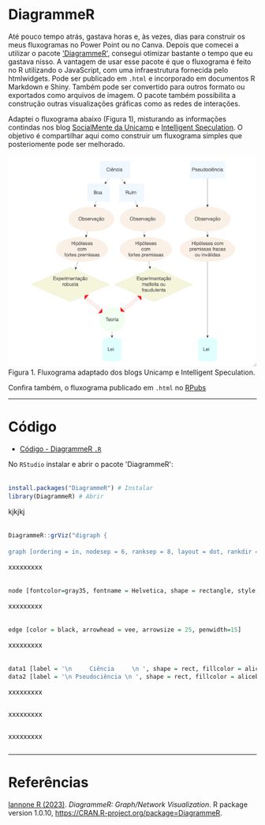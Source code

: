# DiagrammeR

Até pouco tempo atrás, gastava horas e, às vezes, dias para construir os meus fluxogramas no Power Point ou no Canva. Depois que comecei a utilizar o pacote ['DiagrammeR'](https://rich-iannone.github.io/DiagrammeR/), consegui otimizar bastante o tempo que eu gastava nisso. A vantagem de usar esse pacote é que o fluxograma é feito no R utilizando o JavaScript, com uma infraestrutura fornecida pelo htmlwidgets. Pode ser publicado em `.html` e incorporado em documentos R Markdown e Shiny. Também pode ser convertido para outros formato ou exportados como arquivos de imagem. O pacote também possibilita a construção outras visualizações gráficas como as redes de interações. 

Adaptei o fluxograma abaixo (Figura 1), misturando as informações contindas nos blog [SocialMente da Unicamp](https://www.blogs.unicamp.br/socialmente/2010/07/08/pseudociencias/) e [Intelligent Speculation](https://www.intelligentspeculation.com/blog/pseudoscience). O objetivo é compartilhar aqui como construir um fluxograma simples que posteriomente pode ser melhorado. 

<img src="https://github.com/fblpalmeira/DiagrammeR/blob/main/data/diagrammer_figure.png">
Figura 1. Fluxograma adaptado dos blogs Unicamp e Intelligent Speculation.

Confira também, o fluxograma publicado em `.html` no [RPubs](https://rpubs.com/fblpalmeira/1068497)
  
-----

# Código

- [Código - DiagrammeR `.R`](https://github.com/fblpalmeira/DiagrammeR/blob/main/data/diagrammer_pseudoscience.R)

No `RStudio` instalar e abrir o pacote 'DiagrammeR':

``` r

install.packages("DiagrammeR") # Instalar 
library(DiagrammeR) # Abrir 

```

kjkjkj

``` r

DiagrammeR::grViz("digraph {

graph [ordering = in, nodesep = 6, ranksep = 8, layout = dot, rankdir = TB]

```

xxxxxxxxx

``` r

node [fontcolor=gray35, fontname = Helvetica, shape = rectangle, style = filled, fillcolor = Linen, fontsize=500]

```

xxxxxxxxx

``` r

edge [color = black, arrowhead = vee, arrowsize = 25, penwidth=15] 

```

xxxxxxxxx

``` r

data1 [label = '\n     Ciência     \n ', shape = rect, fillcolor = aliceblue]
data2 [label = '\n Pseudociência \n ', shape = rect, fillcolor = aliceblue]

```

xxxxxxxxx

``` r

```
xxxxxxxxx

``` r

```
xxxxxxxxx

``` r

``` 
-----

# Referências

[Iannone R (2023)](https://CRAN.R-project.org/package=DiagrammeR). _DiagrammeR: Graph/Network Visualization_. R package version 1.0.10, <https://CRAN.R-project.org/package=DiagrammeR>.
